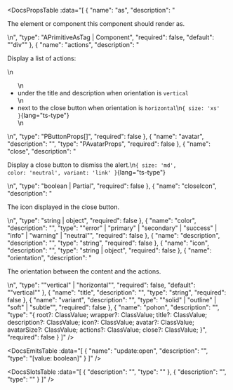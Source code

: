 <!-- This file was automatic generated. Do not edit it manually -->

<DocsPropsTable :data="[
  {
    "name": "as",
    "description": "<p>The element or component this component should render as.</p>\n",
    "type": "APrimitiveAsTag | Component",
    "required": false,
    "default": "\"div\""
  },
  {
    "name": "actions",
    "description": "<p>Display a list of actions:</p>\n<ul>\n<li>under the title and description when orientation is <code>vertical</code></li>\n<li>next to the close button when orientation is <code>horizontal</code>\n<code>{ size: 'xs' }</code>{lang=&quot;ts-type&quot;}</li>\n</ul>\n",
    "type": "PButtonProps[]",
    "required": false
  },
  {
    "name": "avatar",
    "description": "",
    "type": "PAvatarProps",
    "required": false
  },
  {
    "name": "close",
    "description": "<p>Display a close button to dismiss the alert.\n<code>{ size: 'md', color: 'neutral', variant: 'link' }</code>{lang=&quot;ts-type&quot;}</p>\n",
    "type": "boolean | Partial<PButtonProps>",
    "required": false
  },
  {
    "name": "closeIcon",
    "description": "<p>The icon displayed in the close button.</p>\n",
    "type": "string | object",
    "required": false
  },
  {
    "name": "color",
    "description": "",
    "type": "\"error\" | \"primary\" | \"secondary\" | \"success\" | \"info\" | \"warning\" | \"neutral\"",
    "required": false
  },
  {
    "name": "description",
    "description": "",
    "type": "string",
    "required": false
  },
  {
    "name": "icon",
    "description": "",
    "type": "string | object",
    "required": false
  },
  {
    "name": "orientation",
    "description": "<p>The orientation between the content and the actions.</p>\n",
    "type": "\"vertical\" | \"horizontal\"",
    "required": false,
    "default": "\"vertical\""
  },
  {
    "name": "title",
    "description": "",
    "type": "string",
    "required": false
  },
  {
    "name": "variant",
    "description": "",
    "type": "\"solid\" | \"outline\" | \"soft\" | \"subtle\"",
    "required": false
  },
  {
    "name": "pohon",
    "description": "",
    "type": "{ root?: ClassValue; wrapper?: ClassValue; title?: ClassValue; description?: ClassValue; icon?: ClassValue; avatar?: ClassValue; avatarSize?: ClassValue; actions?: ClassValue; close?: ClassValue; }",
    "required": false
  }
]" />

<DocsEmitsTable :data="[
  {
    "name": "update:open",
    "description": "",
    "type": "[value: boolean]"
  }
]" />

<DocsSlotsTable :data="[
  {
    "description": "",
    "type": ""
  },
  {
    "description": "",
    "type": ""
  }
]" />
